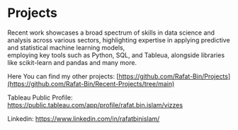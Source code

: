 # Projects


Recent work showcases a broad spectrum of skills in data science and analysis across various sectors, highlighting expertise in applying predictive and statistical machine learning models,<br> employing key tools such as Python, SQL, and Tableua, alongside libraries like scikit-learn and pandas and many more.

Here You can find my other projects: [[https://github.com/Rafat-Bin/Projects](https://github.com/Rafat-Bin/Recent-Projects/tree/main) ](https://github.com/Rafat-Bin/Recent-Projects/tree/main)

Tableau Public Profile: https://public.tableau.com/app/profile/rafat.bin.islam/vizzes

Linkedin: https://www.linkedin.com/in/rafatbinislam/
